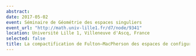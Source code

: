 ```yaml
---
abstract: 
date: 2017-05-02
event: Séminaire de Géométrie des espaces singuliers
event_url: "http://math.univ-lille1.fr/d7/node/9341"
location: Université Lille 1, Villeneuve d'Ascq, France
selected: false
title: La compactification de Fulton–MacPherson des espaces de configuration
---
```



